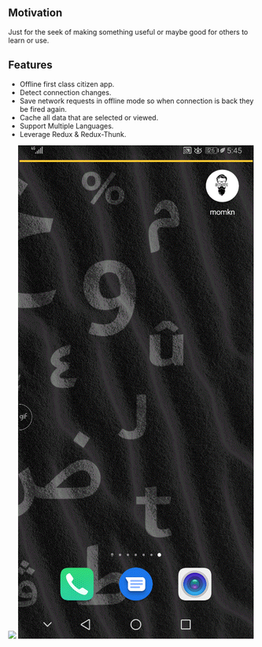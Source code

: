 ## Motivation
Just for the seek of making something useful or maybe good for others to learn or use.

## Features
- Offline first class citizen app.
- Detect connection changes.
- Save network requests in offline mode so when connection is back they be fired again.
- Cache all data that are selected or viewed.
- Support Multiple Languages.
- Leverage Redux & Redux-Thunk.

![](https://raw.githubusercontent.com/crackz/momkn-app/master/demo/AutoUpdateContenet.gif) 
![](https://raw.githubusercontent.com/crackz/momkn-app/master/demo/OfflineFirst.gif)
